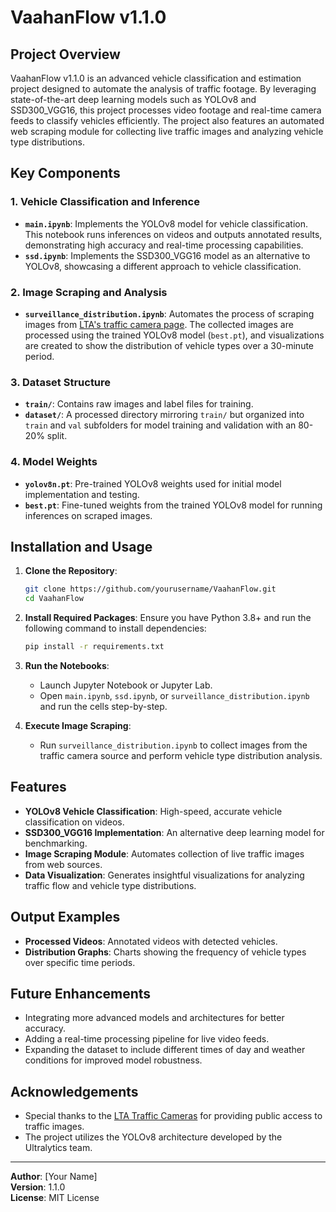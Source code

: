 # VaahanFlow v1.1.0

## Project Overview

VaahanFlow v1.1.0 is an advanced vehicle classification and estimation project designed to automate the analysis of traffic footage. By leveraging state-of-the-art deep learning models such as YOLOv8 and SSD300\_VGG16, this project processes video footage and real-time camera feeds to classify vehicles efficiently. The project also features an automated web scraping module for collecting live traffic images and analyzing vehicle type distributions.

## Key Components

### 1. Vehicle Classification and Inference

- **`main.ipynb`**: Implements the YOLOv8 model for vehicle classification. This notebook runs inferences on videos and outputs annotated results, demonstrating high accuracy and real-time processing capabilities.
- **`ssd.ipynb`**: Implements the SSD300\_VGG16 model as an alternative to YOLOv8, showcasing a different approach to vehicle classification.

### 2. Image Scraping and Analysis

- **`surveillance_distribution.ipynb`**: Automates the process of scraping images from [LTA's traffic camera page](https://onemotoring.lta.gov.sg/content/onemotoring/home/driving/traffic_information/traffic-cameras/tpe.html). The collected images are processed using the trained YOLOv8 model (`best.pt`), and visualizations are created to show the distribution of vehicle types over a 30-minute period.

### 3. Dataset Structure

- **`train/`**: Contains raw images and label files for training.
- **`dataset/`**: A processed directory mirroring `train/` but organized into `train` and `val` subfolders for model training and validation with an 80-20% split.

### 4. Model Weights

- **`yolov8n.pt`**: Pre-trained YOLOv8 weights used for initial model implementation and testing.
- **`best.pt`**: Fine-tuned weights from the trained YOLOv8 model for running inferences on scraped images.

## Installation and Usage

1. **Clone the Repository**:

   ```bash
   git clone https://github.com/yourusername/VaahanFlow.git
   cd VaahanFlow
   ```

2. **Install Required Packages**: Ensure you have Python 3.8+ and run the following command to install dependencies:

   ```bash
   pip install -r requirements.txt
   ```

3. **Run the Notebooks**:

   - Launch Jupyter Notebook or Jupyter Lab.
   - Open `main.ipynb`, `ssd.ipynb`, or `surveillance_distribution.ipynb` and run the cells step-by-step.

4. **Execute Image Scraping**:

   - Run `surveillance_distribution.ipynb` to collect images from the traffic camera source and perform vehicle type distribution analysis.

## Features

- **YOLOv8 Vehicle Classification**: High-speed, accurate vehicle classification on videos.
- **SSD300\_VGG16 Implementation**: An alternative deep learning model for benchmarking.
- **Image Scraping Module**: Automates collection of live traffic images from web sources.
- **Data Visualization**: Generates insightful visualizations for analyzing traffic flow and vehicle type distributions.

## Output Examples

- **Processed Videos**: Annotated videos with detected vehicles.
- **Distribution Graphs**: Charts showing the frequency of vehicle types over specific time periods.

## Future Enhancements

- Integrating more advanced models and architectures for better accuracy.
- Adding a real-time processing pipeline for live video feeds.
- Expanding the dataset to include different times of day and weather conditions for improved model robustness.

## Acknowledgements

- Special thanks to the [LTA Traffic Cameras](https://onemotoring.lta.gov.sg/content/onemotoring/home/driving/traffic_information/traffic-cameras/tpe.html) for providing public access to traffic images.
- The project utilizes the YOLOv8 architecture developed by the Ultralytics team.

---

**Author**: [Your Name]\
**Version**: 1.1.0\
**License**: MIT License

